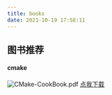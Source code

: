 ```yaml
---
title: books
date: 2021-10-19 17:58:11
---
```


## 图书推荐

#### cmake
![CMake-CookBook.pdf](https://aqdebug-1307771998.cos.ap-hongkong.myqcloud.com/pictures/books/CMake-CookBook.jpg "cmake推荐书籍")
<a href="https://download-1307771998.cos.ap-hongkong.myqcloud.com/books/CMake-CookBook.pdf">点我下载</a>
